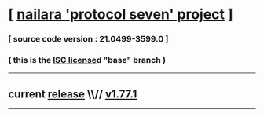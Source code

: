
# [ [nailara 'protocol seven' project](http://nailara.network/) ]

### [ source code version : 21.0499-3599.0 ]

### ( this is the [ISC license](license)d "base" branch )
---
## current [release](https://github.com/taekiten/nailara/releases) \\\\// [v1.77.1](https://github.com/taekiten/nailara/releases/tag/v1.77.1)
---
